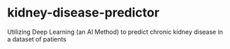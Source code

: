 # kidney-disease-predictor
Utilizing Deep Learning (an AI Method) to predict chronic kidney disease in a dataset of patients
